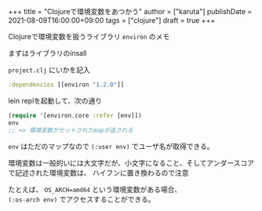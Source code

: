 +++
title = "Clojureで環境変数をあつかう"
author = ["karuta"]
publishDate = 2021-08-09T16:00:00+09:00
tags = ["clojure"]
draft = true
+++

Clojureで環境変数を扱うライブラリ `environ` のメモ  

<!--more-->  

まずはライブラリのinsall  

`project.clj` にいかを記入  

```clojure
:dependencies [[environ "1.2.0"]]
```

lein replを起動して、次の通り  

```clojure
(require '[environ.core :refer [env]])
env
;; => 環境変数がセットされたmapが返される
```

`env` はただのマップなので `(:user env)` でユーザ名が取得できる。  

環境変数は一般的いには大文字だが、小文字になること、そしてアンダースコアで記述された環境変数は、 ハイフンに置き換わるので注意  

たとえば、 `OS_ARCH=amd64` という環境変数がある場合、  
`(:os-arch env)` でアクセスすることができる。  


